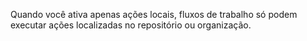 Quando você ativa apenas ações locais, fluxos de trabalho só podem executar ações localizadas no repositório ou organização.